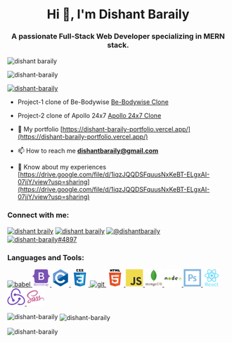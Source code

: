 <h1 align="center">Hi 👋, I'm Dishant Baraily</h1>
<h3 align="center">A passionate Full-Stack Web Developer specializing in MERN stack.</h3>
<img align="center" margin-left="150" src="https://i.pinimg.com/564x/9f/85/0a/9f850aaeba4288a615793c6045360cea.jpg" alt="dishant baraily" height="285" width="508" />

<p align="left"> <img src="https://komarev.com/ghpvc/?username=dishant-baraily&label=Profile%20views&color=0e75b6&style=flat" alt="dishant-baraily" /> </p>

<p align="left"> <a href="https://github.com/ryo-ma/github-profile-trophy"><img src="https://github-profile-trophy.vercel.app/?username=dishant-baraily" alt="dishant-baraily" /></a> </p>

- Project-1 clone of Be-Bodywise [Be-Bodywise Clone](https://bebodywise.com/)

- Project-2 clone of Apollo 24x7 [Apollo 24x7 Clone](https://nervous-swanson-7cdb5d.netlify.app/)

- 💼 My portfolio [https://dishant-baraily-portfolio.vercel.app/](https://dishant-baraily-portfolio.vercel.app/)

- 📫 How to reach me **dishantbaraily@gmail.com**

- 📄 Know about my experiences [https://drive.google.com/file/d/1iqzJQQDSFquusNxKeBT-ELgxAI-07jjY/view?usp=sharing](https://drive.google.com/file/d/1iqzJQQDSFquusNxKeBT-ELgxAI-07jjY/view?usp=sharing)

<h3 align="left">Connect with me:</h3>
<p align="left">
<a href="https://linkedin.com/in/dishant braily" target="blank"><img align="center" src="https://raw.githubusercontent.com/rahuldkjain/github-profile-readme-generator/master/src/images/icons/Social/linked-in-alt.svg" alt="dishant braily" height="30" width="40" /></a>
<a href="https://fb.com/dishant baraily" target="blank"><img align="center" src="https://raw.githubusercontent.com/rahuldkjain/github-profile-readme-generator/master/src/images/icons/Social/facebook.svg" alt="dishant baraily" height="30" width="40" /></a>
<a href="https://medium.com/@dishantbaraily" target="blank"><img align="center" src="https://raw.githubusercontent.com/rahuldkjain/github-profile-readme-generator/master/src/images/icons/Social/medium.svg" alt="@dishantbaraily" height="30" width="40" /></a>
<a href="https://discord.gg/dishant-baraily#4897" target="blank"><img align="center" src="https://raw.githubusercontent.com/rahuldkjain/github-profile-readme-generator/master/src/images/icons/Social/discord.svg" alt="dishant-baraily#4897" height="30" width="40" /></a>
</p>

<h3 align="left">Languages and Tools:</h3>
<p align="left"> <a href="https://babeljs.io/" target="_blank" rel="noreferrer"> <img src="https://www.vectorlogo.zone/logos/babeljs/babeljs-icon.svg" alt="babel" width="40" height="40"/> </a> <a href="https://getbootstrap.com" target="_blank" rel="noreferrer"> <img src="https://raw.githubusercontent.com/devicons/devicon/master/icons/bootstrap/bootstrap-plain-wordmark.svg" alt="bootstrap" width="40" height="40"/> </a> <a href="https://www.cprogramming.com/" target="_blank" rel="noreferrer"> <img src="https://raw.githubusercontent.com/devicons/devicon/master/icons/c/c-original.svg" alt="c" width="40" height="40"/> </a> <a href="https://www.w3schools.com/css/" target="_blank" rel="noreferrer"> <img src="https://raw.githubusercontent.com/devicons/devicon/master/icons/css3/css3-original-wordmark.svg" alt="css3" width="40" height="40"/> </a> <a href="https://git-scm.com/" target="_blank" rel="noreferrer"> <img src="https://www.vectorlogo.zone/logos/git-scm/git-scm-icon.svg" alt="git" width="40" height="40"/> </a> <a href="https://www.w3.org/html/" target="_blank" rel="noreferrer"> <img src="https://raw.githubusercontent.com/devicons/devicon/master/icons/html5/html5-original-wordmark.svg" alt="html5" width="40" height="40"/> </a> <a href="https://developer.mozilla.org/en-US/docs/Web/JavaScript" target="_blank" rel="noreferrer"> <img src="https://raw.githubusercontent.com/devicons/devicon/master/icons/javascript/javascript-original.svg" alt="javascript" width="40" height="40"/> </a> <a href="https://www.mongodb.com/" target="_blank" rel="noreferrer"> <img src="https://raw.githubusercontent.com/devicons/devicon/master/icons/mongodb/mongodb-original-wordmark.svg" alt="mongodb" width="40" height="40"/> </a> <a href="https://nodejs.org" target="_blank" rel="noreferrer"> <img src="https://raw.githubusercontent.com/devicons/devicon/master/icons/nodejs/nodejs-original-wordmark.svg" alt="nodejs" width="40" height="40"/> </a> <a href="https://www.photoshop.com/en" target="_blank" rel="noreferrer"> <img src="https://raw.githubusercontent.com/devicons/devicon/master/icons/photoshop/photoshop-line.svg" alt="photoshop" width="40" height="40"/> </a> <a href="https://reactjs.org/" target="_blank" rel="noreferrer"> <img src="https://raw.githubusercontent.com/devicons/devicon/master/icons/react/react-original-wordmark.svg" alt="react" width="40" height="40"/> </a> <a href="https://redux.js.org" target="_blank" rel="noreferrer"> <img src="https://raw.githubusercontent.com/devicons/devicon/master/icons/redux/redux-original.svg" alt="redux" width="40" height="40"/> </a> <a href="https://sass-lang.com" target="_blank" rel="noreferrer"> <img src="https://raw.githubusercontent.com/devicons/devicon/master/icons/sass/sass-original.svg" alt="sass" width="40" height="40"/> </a> </p>

<p><img align="left" src="https://github-readme-stats.vercel.app/api/top-langs?username=dishant-baraily&show_icons=true&locale=en&layout=compact" alt="dishant-baraily" /></p>

<p>&nbsp;<img align="center" src="https://github-readme-stats.vercel.app/api?username=dishant-baraily&show_icons=true&locale=en" alt="dishant-baraily" /></p>

<p><img align="center" src="https://github-readme-streak-stats.herokuapp.com/?user=dishant-baraily&" alt="dishant-baraily" /></p>

